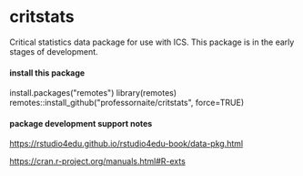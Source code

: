 # critstats
Critical statistics data package for use with ICS. This package is in the early stages of development.

#### install this package
install.packages("remotes")
library(remotes)
remotes::install_github("professornaite/critstats", force=TRUE)

#### package development support notes 
https://rstudio4edu.github.io/rstudio4edu-book/data-pkg.html

https://cran.r-project.org/manuals.html#R-exts
